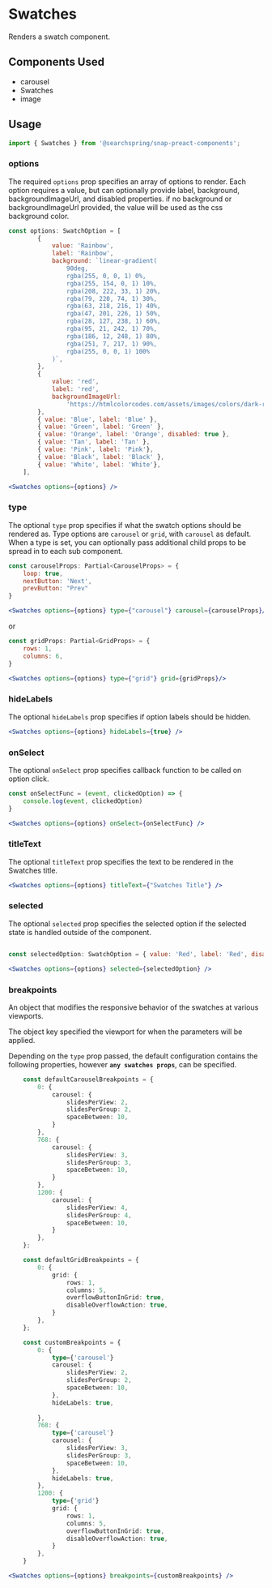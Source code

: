 # Swatches

Renders a swatch component.

## Components Used
- carousel
- Swatches
- image

## Usage
```jsx
import { Swatches } from '@searchspring/snap-preact-components';
```

### options
The required `options` prop specifies an array of options to render. Each option requires a value, but can optionally provide label, background, backgroundImageUrl, and disabled properties. 
if no background or backgroundImageUrl provided, the value will be used as the css background color. 

```jsx
const options: SwatchOption = [
        {
            value: 'Rainbow',
            label: 'Rainbow',
            background: `linear-gradient(
                90deg,
                rgba(255, 0, 0, 1) 0%,
                rgba(255, 154, 0, 1) 10%,
                rgba(208, 222, 33, 1) 20%,
                rgba(79, 220, 74, 1) 30%,
                rgba(63, 218, 216, 1) 40%,
                rgba(47, 201, 226, 1) 50%,
                rgba(28, 127, 238, 1) 60%,
                rgba(95, 21, 242, 1) 70%,
                rgba(186, 12, 248, 1) 80%,
                rgba(251, 7, 217, 1) 90%,
                rgba(255, 0, 0, 1) 100%
            )`,
        },
        {
            value: 'red',
            label: 'red',
            backgroundImageUrl:
                'https://htmlcolorcodes.com/assets/images/colors/dark-red-color-solid-background-1920x1080.png',
        },
		{ value: 'Blue', label: 'Blue' },
		{ value: 'Green', label: 'Green' },
		{ value: 'Orange', label: 'Orange', disabled: true },
		{ value: 'Tan', label: 'Tan' },
		{ value: 'Pink', label: 'Pink'},
		{ value: 'Black', label: 'Black' },
		{ value: 'White', label: 'White'},
	],

<Swatches options={options} />
```

### type
The optional `type` prop specifies if what the swatch options should be rendered as. Type options are `carousel` or `grid`, with `carousel` as default. When a type is set, you can optionally pass additional child props to be spread in to each sub component. 

```jsx
const carouselProps: Partial<CarouselProps> = {
    loop: true,
    nextButton: 'Next',
    prevButton: "Prev"
}

<Swatches options={options} type={"carousel"} carousel={carouselProps}/>
```
or
```jsx
const gridProps: Partial<GridProps> = {
    rows: 1, 
    columns: 6,
}

<Swatches options={options} type={"grid"} grid={gridProps}/>
```

### hideLabels
The optional `hideLabels` prop specifies if option labels should be hidden. 

```jsx
<Swatches options={options} hideLabels={true} />
```

### onSelect
The optional `onSelect` prop specifies callback function to be called on option click. 

```jsx
const onSelectFunc = (event, clickedOption) => {
    console.log(event, clickedOption)
}

<Swatches options={options} onSelect={onSelectFunc} />
```

### titleText
The optional `titleText` prop specifies the text to be rendered in the Swatches title. 

```jsx
<Swatches options={options} titleText={"Swatches Title"} />
```

### selected
The optional `selected` prop specifies the selected option if the selected state is handled outside of the component. 

```jsx

const selectedOption: SwatchOption = { value: 'Red', label: 'Red', disabled: false },

<Swatches options={options} selected={selectedOption} />
```


### breakpoints
An object that modifies the responsive behavior of the swatches at various viewports. 

The object key specified the viewport for when the parameters will be applied. 

Depending on the `type` prop passed, the default configuration contains the following properties, however **`any swatches props`**, can be specified. 

```typescript
    const defaultCarouselBreakpoints = {
		0: {
			carousel: {
				slidesPerView: 2,
				slidesPerGroup: 2,
				spaceBetween: 10,
			}
		},
		768: {
			carousel: {
				slidesPerView: 3,
				slidesPerGroup: 3,
				spaceBetween: 10,
			}
		},
		1200: {
			carousel: {
				slidesPerView: 4,
				slidesPerGroup: 4,
				spaceBetween: 10,
			}
		},
	};

	const defaultGridBreakpoints = {
		0: {
			grid: {
				rows: 1, 
				columns: 5,
				overflowButtonInGrid: true,
				disableOverflowAction: true,
			}
		},
	};

    const customBreakpoints = {
        0: {
            type={'carousel'}
			carousel: {
				slidesPerView: 2,
				slidesPerGroup: 2,
				spaceBetween: 10,
			},
            hideLabels: true,
            
		},
		768: {
            type={'carousel'}
			carousel: {
				slidesPerView: 3,
				slidesPerGroup: 3,
				spaceBetween: 10,
			},
            hideLabels: true,
		},
		1200: {
            type={'grid'}
			grid: {
				rows: 1, 
				columns: 5,
				overflowButtonInGrid: true,
				disableOverflowAction: true,
			}
		},
    }
```

```jsx
<Swatches options={options} breakpoints={customBreakpoints} />
```


